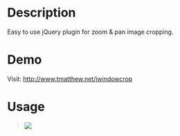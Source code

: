 Description
===========
Easy to use jQuery plugin for zoom & pan image cropping.

Demo
====
Visit: http://www.tmatthew.net/jwindowcrop

Usage
=====
> <img class="crop_me" src="http://placekitten.com/800/600" />
> 
> <script>
> 	$(function() {
>		$('.crop_me').jWindowCrop({
>			targetWidth:300,
>			targetHeight:300
>		});
>	});
> </script>